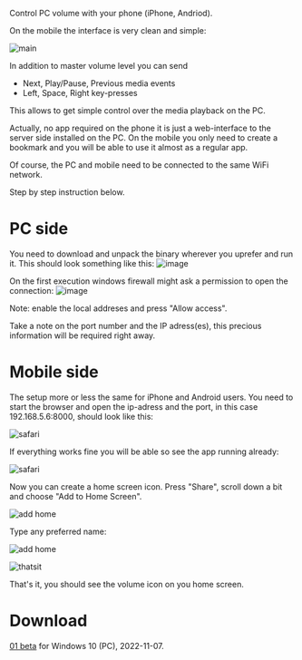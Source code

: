 Control PC volume with your phone (iPhone, Andriod).

On the mobile the interface is very clean and simple:

![main](/img/00_main_app.png)

In addition to master volume level you can send
- Next, Play/Pause, Previous media events
- Left, Space, Right key-presses

This allows to get simple control over the media playback on the PC.

Actually, no app required on the phone it is just a web-interface to the server side installed on the PC. On the mobile you only need to create a bookmark and you will be able to use it almost as a regular app.

Of course, the PC and mobile need to be connected to the same WiFi network.

Step by step instruction below.

# PC side
You need to download and unpack the binary wherever you uprefer and run it. This should look something like this:
![image](https://user-images.githubusercontent.com/53466066/200641996-e2fa973d-4121-4172-a9d3-52d0f03aa4f2.png)

On the first execution windows firewall might ask a permission to open the connection:
![image](https://user-images.githubusercontent.com/53466066/199925068-c7b1235a-cd6c-4847-a822-a42f49fa6514.png)

Note: enable the local addreses and press "Allow access".

Take a note on the port number and the IP adress(es), this precious information will be required right away.

# Mobile side

The setup more or less the same for iPhone and Android users. You need to start the browser and open the ip-adress and the port, in this case 192.168.5.6:8000, should look like this:

![safari](/img/01_web.png)

If everything works fine you will be able so see the app running already:

![safari](/img/02_web.png)

Now you can create a home screen icon. Press "Share", scroll down a bit and choose "Add to Home Screen".

![add home](/img/03_add_home.png)

Type any preferred name:

![add home](/img/04_add_home.png)

![thatsit](/img/05_home.png)

That's it, you should see the volume icon on you home screen.

# Download
[01 beta](https://github.com/rybafish/remoteVolume/releases/download/v0.1beta/RemoteVolume_01beta.7z) for Windows 10 (PC), 2022-11-07.
